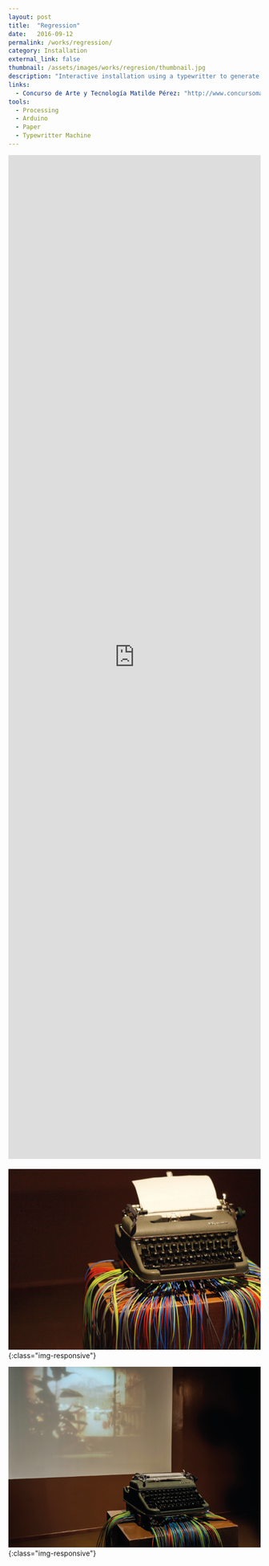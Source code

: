 ```yaml
---
layout: post
title:  "Regression"
date:   2016-09-12
permalink: /works/regression/
category: Installation
external_link: false
thumbnail: /assets/images/works/regresion/thumbnail.jpg
description: "Interactive installation using a typewritter to generate short video feedback. This project won the third place at the II version of the Matilde Perez Art and Technology Contest (Concurso de Arte y Tecnología Matilde Pérez) and it was exhibited at the Telefonica Foundation on July 2012 in Santiago, Chile."
links:
  - Concurso de Arte y Tecnología Matilde Pérez: "http://www.concursomatildeperez.cl/"
tools:
  - Processing
  - Arduino
  - Paper
  - Typewritter Machine
---
```


<div style="height: 50vh; margin-bottom:20px;">
<iframe src="https://player.vimeo.com/video/47217289" frameborder="0" webkitallowfullscreen mozallowfullscreen allowfullscreen style="position: relative; height: 100%; width: 100%;"></iframe>
</div>

![alt text](/assets/images/works/regresion/01regresion.png "Regresion"){:class="img-responsive"}

![alt text](/assets/images/works/regresion/02regresion.png "Regresion"){:class="img-responsive"}